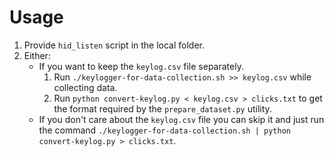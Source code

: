 # Usage

1. Provide `hid_listen` script in the local folder.
2. Either:
   - If you want to keep the `keylog.csv` file separately.
     1. Run `./keylogger-for-data-collection.sh >> keylog.csv` while collecting data.
     2. Run `python convert-keylog.py < keylog.csv > clicks.txt` to get the format required by the `prepare_dataset.py` utility.
   - If you don't care about the `keylog.csv` file you can skip it and just run the command `./keylogger-for-data-collection.sh | python convert-keylog.py > clicks.txt`.
